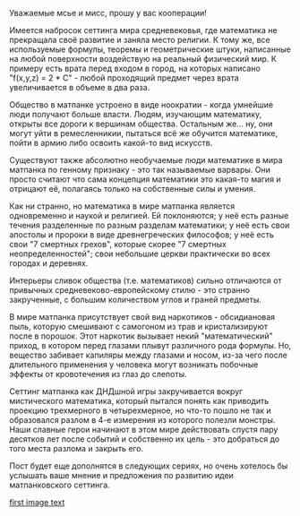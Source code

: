 Уважаемые мсье и мисс, прошу у вас кооперации!

Имеется набросок сеттинга мира средневековья, где математика не прекращала своё развитие и заняла место религии. К тому же, все используемые формулы, теоремы и геометрические штуки, написанные на любой поверхности воздействую на реальный физический мир. К примеру есть врата перед входом в город, на которых написано "f(x,y,z) = 2 \* C" - любой проходящий предмет через врата увеличивается в объеме в два раза.

Общество в матпанке устроено в виде ноократии - когда умнейшие люди получают больше власти. Людям, изучающим математику, открыты все дороги к вершинам общества. Остальным же... ну, они могут уйти в ремесленникии, пытаться всё же обучится математике, пойти в армию либо освоить какой-то вид искусств.

Существуют также абсолютно необучаемые люди математике в мира матпанка по генному признаку - это так называемые варвары. Они просто считают что сама концепция математики это какая-то магия и отрицают её, полагаясь только на собственные силы и умения.

Как ни странно, но математика в мире матпанка является одновременно и наукой и религией. Ей поклоняются; у неё есть разные течения разделенные по разным разделам математики; у неё есть свои апостолы и пророки в виде древнегреческих философов; у неё есть свои "7 смертных грехов", которые скорее "7 смертных неопределенностей"; свои небольшие церкви практически во всех городах и деревнях.

Интерьеры сливок общества (т.е. математиков) сильно отличаются от привычных средневеково-европейскому стилю - это странно закрученные, с большим количеством углов и граней предметы.

В мире матпанка присутствует свой вид наркотиков - обсидиановая пыль, которую смешивают с самогоном из трав и кристализируют после в порошок. Этот наркотик вызывает некий "математический" приход, в котором перед глазами плывут различного рода формулы. Но, вещество забивает капиляры между глазами и носом, из-за чего после длительного применения у человека могут возникать побочные эффекты от кровотечения из глаз до слепоты.

Сеттинг матпанка как ДНДшной игры закручивается вокруг мистического математика, который пытался понять как приводить проекцию трехмерного в четырехмерное, но что-то пошло не так и образовался разлом в 4-е измерения из которого полезли монстры. Наши славные герои начинают в этом мире действовать спустя пару десятков лет после событий и собственно их цель - это добраться до того места разлома и закрыть его.

Пост будет еще дополнятся в следующих сериях, но очень хотелось бы услышать ваше мнение и предложения по развитию идеи матпанковского сеттинга.

[first image text](http://img2.joyreactor.cc/pics/post/geek-%D0%BC%D0%B0%D1%82%D0%B5%D0%BC%D0%B0%D1%82%D0%B8%D0%BA%D0%B0-%D0%BD%D0%B0%D1%83%D0%BA%D0%B0-%D0%BC%D0%B0%D1%82%D0%BF%D0%B0%D0%BD%D0%BA-7310361.jpeg)
